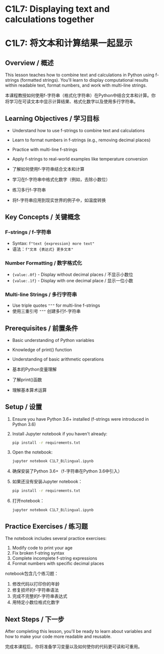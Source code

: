 # C1L7: Displaying text and calculations together
# C1L7: 将文本和计算结果一起显示

## Overview / 概述

This lesson teaches how to combine text and calculations in Python using f-strings (formatted strings). You'll learn to display computational results within readable text, format numbers, and work with multi-line strings.

本课程教授如何使用f-字符串（格式化字符串）在Python中结合文本和计算。你将学习在可读文本中显示计算结果、格式化数字以及使用多行字符串。

## Learning Objectives / 学习目标

- Understand how to use f-strings to combine text and calculations
- Learn to format numbers in f-strings (e.g., removing decimal places)
- Practice with multi-line f-strings
- Apply f-strings to real-world examples like temperature conversion

- 了解如何使用f-字符串结合文本和计算
- 学习在f-字符串中格式化数字（例如，去除小数位）
- 练习多行f-字符串
- 将f-字符串应用到现实世界的例子中，如温度转换

## Key Concepts / 关键概念

### F-strings / f-字符串
- Syntax: `f"text {expression} more text"`
- 语法：`f"文本 {表达式} 更多文本"`

### Number Formatting / 数字格式化
- `{value:.0f}` - Display without decimal places / 不显示小数位
- `{value:.1f}` - Display with one decimal place / 显示一位小数

### Multi-line Strings / 多行字符串
- Use triple quotes `"""` for multi-line f-strings
- 使用三重引号 `"""` 创建多行f-字符串

## Prerequisites / 前置条件

- Basic understanding of Python variables
- Knowledge of print() function
- Understanding of basic arithmetic operations

- 基本的Python变量理解
- 了解print()函数
- 理解基本算术运算

## Setup / 设置

1. Ensure you have Python 3.6+ installed (f-strings were introduced in Python 3.6)
2. Install Jupyter notebook if you haven't already:
   ```bash
   pip install -r requirements.txt
   ```
3. Open the notebook:
   ```bash
   jupyter notebook C1L7_Bilingual.ipynb
   ```

1. 确保安装了Python 3.6+（f-字符串在Python 3.6中引入）
2. 如果还没有安装Jupyter notebook：
   ```bash
   pip install -r requirements.txt
   ```
3. 打开notebook：
   ```bash
   jupyter notebook C1L7_Bilingual.ipynb
   ```

## Practice Exercises / 练习题

The notebook includes several practice exercises:
1. Modify code to print your age
2. Fix broken f-string syntax
3. Complete incomplete f-string expressions
4. Format numbers with specific decimal places

notebook包含几个练习题：
1. 修改代码以打印你的年龄
2. 修复损坏的f-字符串语法
3. 完成不完整的f-字符串表达式
4. 用特定小数位格式化数字

## Next Steps / 下一步

After completing this lesson, you'll be ready to learn about variables and how to make your code more readable and reusable.

完成本课程后，你将准备学习变量以及如何使你的代码更可读和可重用。